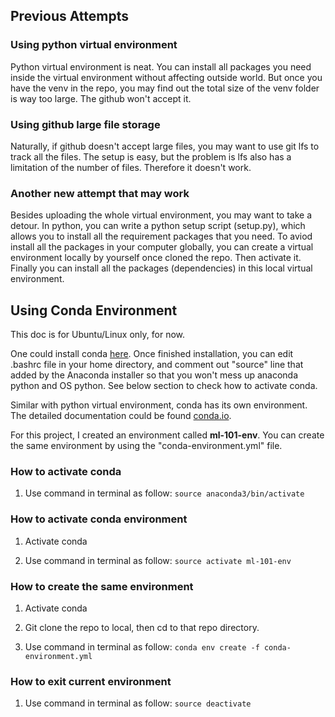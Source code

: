 ## Previous Attempts

### Using python virtual environment

Python virtual environment is neat. You can install all packages you need inside the virtual environment without affecting outside world. But once you have the venv in the repo, you may find out the total size of the venv folder is way too large. The github won't accept it.

### Using github large file storage

Naturally, if github doesn't accept large files, you may want to use git lfs to track all the files. The setup is easy, but the problem is lfs also has a limitation of the number of files. Therefore it doesn't work.

### Another new attempt that may work

Besides uploading the whole virtual environment, you may want to take a detour. In python, you can write a python setup script (setup.py), which allows you to install all the requirement packages that you need. To aviod install all the packages in your computer globally, you can create a virtual environment locally by yourself once cloned the repo. Then activate it. Finally you can install all the packages (dependencies) in this local virtual environment. 


## Using Conda Environment

This doc is for Ubuntu/Linux only, for now.

One could install conda [here](https://www.anaconda.com/). Once finished installation, you can edit .bashrc file in your home directory, and comment out "source" line that added by the Anaconda installer so that you won't mess up anaconda python and OS python. See below section to check how to activate conda.

Similar with python virtual environment, conda has its own environment. The detailed documentation could be found [conda.io](https://conda.io/docs/user-guide/tasks/manage-environments.html).

For this project, I created an environment called **ml-101-env**. You can create the same environment by using the "conda-environment.yml" file.

### How to activate conda

1. Use command in terminal as follow: `source anaconda3/bin/activate`

### How to activate conda environment

1. Activate conda

2. Use command in terminal as follow: `source activate ml-101-env`

### How to create the same environment

1. Activate conda

2. Git clone the repo to local, then cd to that repo directory.

3. Use command in terminal as follow: `conda env create -f conda-environment.yml`

### How to exit current environment

1. Use command in terminal as follow: `source deactivate`
